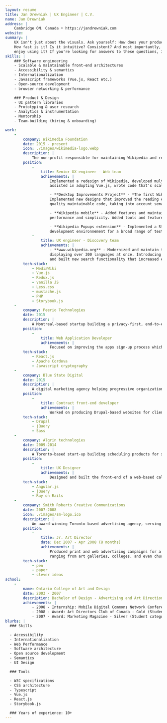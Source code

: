 ```yaml
---
layout: resume
title: Jan Drewniak | UX Engineer | C.V.
name: Jan Drewniak
address: |
    Cambridge ON. Canada • https://jandrewniak.com
website:
summary: |
    UX isn't just about the visuals. Ask yourself: How does your product look in right-to-left languages? Is it WCAG compliant?
    How fast is it? Is it intuitive? Consistent? And most importantly, do people
    enjoy using it? If you're looking for answers to these questions, I can help you find them.
skills: |
    ### Software engineering
    - Scalable & maintainable front-end architectures
    - Accessibility & semantics
    - Internationalization
    - Javascript frameworks (Vue.js, React etc.)
    - Open-source development
    - browser networking & performance

    ### Product & Design
    - UI pattern libraries
    - Prototyping & user research
    - Analytics & instrumentation
    - Mentorship
    - Team-building (hiring & onboarding)

work:
    -
        company: Wikimedia Foundation
        date: 2015 - present
        icon: ./images/wikimedia-logo.webp
        description: |
            The non-profit responsible for maintaining Wikipedia and related projects.
        position:
            -
                title: Senior UX engineer - Web team
                achievements: |
                    Implemented a redesign of Wikipedia, developed multiple prototyping solutions,
                    assisted in adopting Vue.js, wrote code that's scaled to billions of daily pageviews.

                    - **Desktop Improvements Project** - *The first Wikipedia redesign in over a decade*.
                    Implemented new designs that improved the reading experience for a global audience. Worked to ensure the highest
                    quality maintainable code, taking into account semantics, accessibility, performance, i18n, and progressive enhancement.

                    - **Wikipedia mobile** - Added features and maintained the mobile version of Wikipedia, which focuses on
                    performance and simplicity. Added tools and features to enable editing Wikipedia on mobile devices.

                    - **Wikipedia Popups extension** - Implemented a Storybook instance to help provide a predictable
                    development environnement for a broad range of test-cases for this feature.
            -
                title: UX engineer - Discovery team
                achievements: |
                    - **www.wikipedia.org** - Modernized and maintain the www.wikipedia.org page -- the most multi-lingual page on the internet,
                    displaying over 300 languages at once. Introducing version control and a build step to modernize the codebase,
                    and built new search functionality that increased engagement on the page.
        tech-stack:
            - MediaWiki
            - Vue.js
            - Redux.js
            - vanilla JS
            - Less.css
            - mustache.js
            - PHP
            - Storybook.js
    -
        company: Peerio Technologies
        date: 2015
        description: |
            A Montreal-based startup building a privacy-first, end-to-end encrypted mobile chat app.
        position:
            -
                title: Web Application Developer
                achievements: |
                    Focused on improving the apps sign-up process which included an explanation of public/private key encryption to end-users.
        tech-stack:
            - React.js
            - Apache Cordova
            - Javascript cryptography
    -
        company: Blue State Digital
        date: 2015
        description: |
            A digital marketing agency helping progressive organizations and political parties fund raise and build their online presence.
        position:
            -
                title: Contract front-end developer
                achievements: |
                    Worked on producing Drupal-based websites for clients such as the UK Labour Party and the World Economic Forum.
        tech-stack:
            - Drupal
            - jQuery
            - Sass
    -
        company: Algrin technologies
        date: 2009-2014
        description: |
            A Toronto-based start-up building scheduling products for service-sector businesses.
        position:
            -
                title: UX Designer
                achievements: |
                    Designed and built the front-end of a web-based calendaring & scheduling system for shift-based employees.
        tech-stack:
            - Angular.js
            - jQuery
            - Ruy on Rails
    -
        company: Smith Roberts Creative Communications
        date: 2007-2008
        icon: ./images/sm-logo.ico
        description: |
            An award-winning Toronto based advertising agency, serving local & national clients.
        position:
            -
                title: Jr. Art Director
                date: Dec 2007 - Apr 2008 (8 months)
                achievements: |
                    Produced print and web advertising campaigns for a series of local clients,
                    ranging from art galleries, colleges, and even churches.
        tech-stack:
            - pen
            - paper
            - clever ideas
school:
    -
        name: Ontario College of Art and Design
        date: 2003 - 2007
        description: Bachelor of Design - Advertising and Art Direction
        achievements: |
            - 2008 - Internship: Mobile Digital Commons Network Conference.
            - 2008 - Award: Art Directors Club of Canada - Gold (Student category)
            - 2007 - Award: Marketing Magazine - Silver (Student category)
blurbs: |
  ### Skills

  - Accessibility
  - Internationalization
  - Web Performance
  - Software architecture
  - Open source development
  - Semantics
  - UI Design

  ### Tools

  - W3C specifications
  - CSS architecture
  - Typescript
  - Vue.js
  - React.js
  - Storybook.js

  ### Years of experience: 10+
---
```

